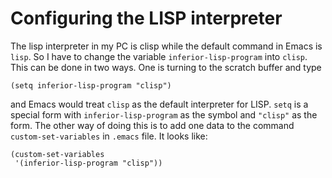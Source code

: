 Configuring the LISP interpreter
================================

The lisp interpreter in my PC is clisp while the default command in Emacs is ```lisp```. So I have to
change the variable ```inferior-lisp-program``` into ```clisp```. This can be done in two ways. One
is turning to the scratch buffer and type

```(setq inferior-lisp-program "clisp")```

and Emacs would treat ```clisp``` as the default interpreter for LISP. ```setq``` is a special form
with ```inferior-lisp-program``` as the symbol and ```"clisp"``` as the form. The other way of doing
this is to add one data to the command ```custom-set-variables``` in ```.emacs``` file. It looks like:

```
(custom-set-variables
 '(inferior-lisp-program "clisp"))
```
